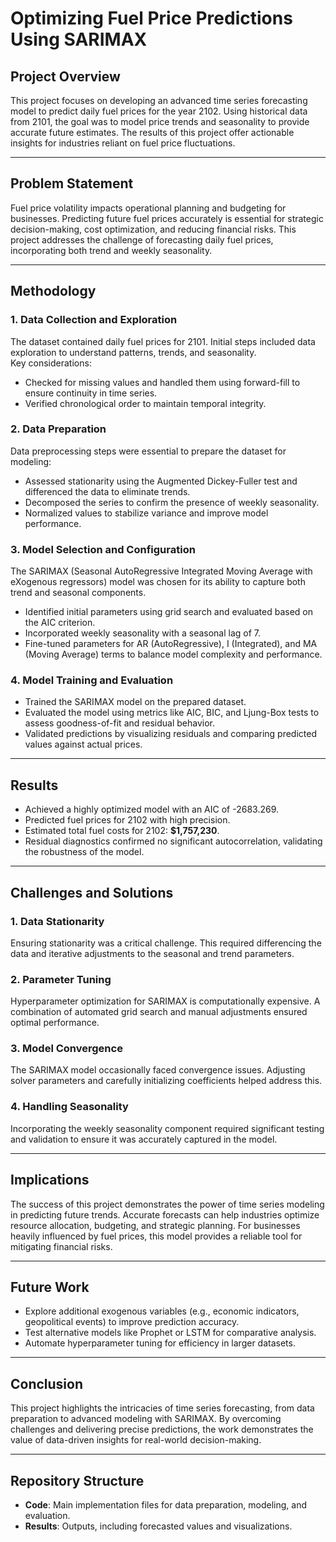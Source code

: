 # Optimizing Fuel Price Predictions Using SARIMAX  

## Project Overview  
This project focuses on developing an advanced time series forecasting model to predict daily fuel prices for the year 2102. Using historical data from 2101, the goal was to model price trends and seasonality to provide accurate future estimates. The results of this project offer actionable insights for industries reliant on fuel price fluctuations.  

---

## Problem Statement  
Fuel price volatility impacts operational planning and budgeting for businesses. Predicting future fuel prices accurately is essential for strategic decision-making, cost optimization, and reducing financial risks. This project addresses the challenge of forecasting daily fuel prices, incorporating both trend and weekly seasonality.  

---

## Methodology  

### 1. **Data Collection and Exploration**  
The dataset contained daily fuel prices for 2101. Initial steps included data exploration to understand patterns, trends, and seasonality.  
Key considerations:  
- Checked for missing values and handled them using forward-fill to ensure continuity in time series.  
- Verified chronological order to maintain temporal integrity.  

### 2. **Data Preparation**  
Data preprocessing steps were essential to prepare the dataset for modeling:  
- Assessed stationarity using the Augmented Dickey-Fuller test and differenced the data to eliminate trends.  
- Decomposed the series to confirm the presence of weekly seasonality.  
- Normalized values to stabilize variance and improve model performance.  

### 3. **Model Selection and Configuration**  
The SARIMAX (Seasonal AutoRegressive Integrated Moving Average with eXogenous regressors) model was chosen for its ability to capture both trend and seasonal components.  
- Identified initial parameters using grid search and evaluated based on the AIC criterion.  
- Incorporated weekly seasonality with a seasonal lag of 7.  
- Fine-tuned parameters for AR (AutoRegressive), I (Integrated), and MA (Moving Average) terms to balance model complexity and performance.  

### 4. **Model Training and Evaluation**  
- Trained the SARIMAX model on the prepared dataset.  
- Evaluated the model using metrics like AIC, BIC, and Ljung-Box tests to assess goodness-of-fit and residual behavior.  
- Validated predictions by visualizing residuals and comparing predicted values against actual prices.  

---

## Results  
- Achieved a highly optimized model with an AIC of -2683.269.  
- Predicted fuel prices for 2102 with high precision.  
- Estimated total fuel costs for 2102: **$1,757,230**.  
- Residual diagnostics confirmed no significant autocorrelation, validating the robustness of the model.  

---

## Challenges and Solutions  

### 1. **Data Stationarity**  
Ensuring stationarity was a critical challenge. This required differencing the data and iterative adjustments to the seasonal and trend parameters.  

### 2. **Parameter Tuning**  
Hyperparameter optimization for SARIMAX is computationally expensive. A combination of automated grid search and manual adjustments ensured optimal performance.  

### 3. **Model Convergence**  
The SARIMAX model occasionally faced convergence issues. Adjusting solver parameters and carefully initializing coefficients helped address this.  

### 4. **Handling Seasonality**  
Incorporating the weekly seasonality component required significant testing and validation to ensure it was accurately captured in the model.  

---

## Implications  
The success of this project demonstrates the power of time series modeling in predicting future trends. Accurate forecasts can help industries optimize resource allocation, budgeting, and strategic planning. For businesses heavily influenced by fuel prices, this model provides a reliable tool for mitigating financial risks.  

---

## Future Work  
- Explore additional exogenous variables (e.g., economic indicators, geopolitical events) to improve prediction accuracy.  
- Test alternative models like Prophet or LSTM for comparative analysis.  
- Automate hyperparameter tuning for efficiency in larger datasets.  

---

## Conclusion  
This project highlights the intricacies of time series forecasting, from data preparation to advanced modeling with SARIMAX. By overcoming challenges and delivering precise predictions, the work demonstrates the value of data-driven insights for real-world decision-making.  

---  

## Repository Structure  
- **Code**: Main implementation files for data preparation, modeling, and evaluation.     
- **Results**: Outputs, including forecasted values and visualizations.
